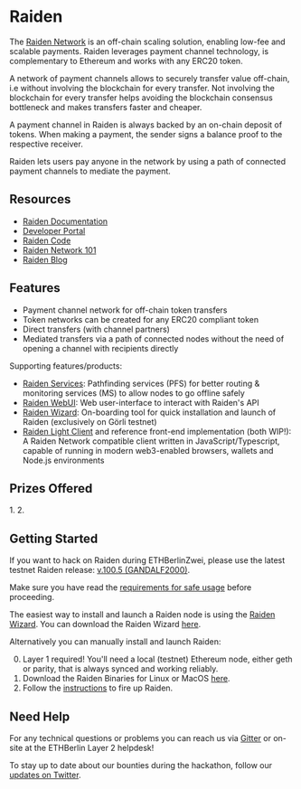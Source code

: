# Raiden

The [Raiden Network](https://raiden.network/) is an off-chain scaling solution, enabling low-fee and scalable payments. Raiden leverages payment channel technology, is complementary to Ethereum and works with any ERC20 token. 

A network of payment channels allows to securely transfer value off-chain, i.e without involving the blockchain for every transfer. Not involving the blockchain for every transfer helps avoiding the blockchain consensus bottleneck and makes transfers faster and cheaper.

A payment channel in Raiden is always backed by an on-chain deposit of tokens. When making a payment, the sender signs a balance proof to the respective receiver.

Raiden lets users pay anyone in the network by using a path of connected payment channels to mediate the payment.

## Resources 

- [Raiden Documentation](https://raiden-network.readthedocs.io/en/stable/index.html)
- [Developer Portal](https://developer.raiden.network/)
- [Raiden Code](https://github.com/raiden-network/raiden)
- [Raiden Network 101](https://raiden.network/101.html)
- [Raiden Blog](https://medium.com/raiden-network)

## Features

- Payment channel network for off-chain token transfers
- Token networks can be created for any ERC20 compliant token
- Direct transfers (with channel partners) 
- Mediated transfers via a path of connected nodes without the need of opening a channel with recipients directly

Supporting features/products:
- [Raiden Services](https://github.com/raiden-network/raiden-services): Pathfinding services (PFS) for better routing & monitoring services (MS) to allow nodes to go offline safely
- [Raiden WebUI](https://github.com/raiden-network/webui): Web user-interface to interact with Raiden's API
- [Raiden Wizard](https://github.com/raiden-network/raiden-installer): On-boarding tool for quick installation and launch of Raiden (exclusively on Görli testnet)
- [Raiden Light Client](https://github.com/raiden-network/light-client) and reference front-end implementation (both WIP!): A Raiden Network compatible client written in JavaScript/Typescript, capable of running in modern web3-enabled browsers, wallets and Node.js environments


## Prizes Offered

1\.
2\.

## Getting Started

If you want to hack on Raiden during ETHBerlinZwei, please use the latest testnet Raiden release: [v.100.5 (GANDALF2000)](https://github.com/raiden-network/raiden/releases/tag/v0.100.5-dev0).

Make sure you have read the [requirements for safe usage](https://raiden-network.readthedocs.io/en/stable/overview_and_guide.html#requirements-for-safe-usage) before proceeding. 

The easiest way to install and launch a Raiden node is using the [Raiden Wizard](https://medium.com/raiden-network/introducing-the-raiden-wizard-6c7c61c5b695). You can download the Raiden Wizard [here](https://github.com/raiden-network/raiden-installer/releases). 

Alternatively you can manually install and launch Raiden:

0. Layer 1 required! You'll need a local (testnet) Ethereum node, either geth or parity, that is always synced and working reliably.
1. Download the Raiden Binaries for Linux or MacOS [here](https://github.com/raiden-network/raiden/releases/tag/v0.100.5-dev0).
2. Follow the [instructions](https://raiden-network.readthedocs.io/en/stable/overview_and_guide.html#firing-it-up) to fire up Raiden. 


## Need Help

For any technical questions or problems you can reach us via [Gitter](https://gitter.im/raiden-network/raiden) or on-site at the ETHBerlin Layer 2 helpdesk! 

To stay up to date about our bounties during the hackathon, follow our [updates on Twitter](https://twitter.com/raiden_network). 
